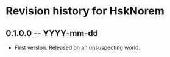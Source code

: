 # Revision history for HskNorem

## 0.1.0.0 -- YYYY-mm-dd

* First version. Released on an unsuspecting world.
